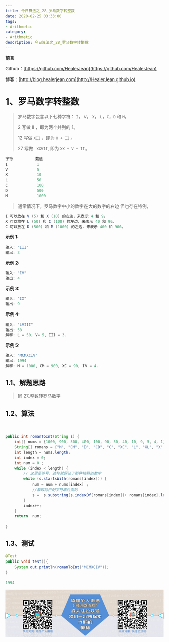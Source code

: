 ```yaml
---
title: 今日算法之_28_罗马数字转整数
date: 2020-02-25 03:33:00
tags: 
- Arithmetic
category: 
- Arithmetic
description: 今日算法之_28_罗马数字转整数
---
```


**前言**     

 Github：[https://github.com/HealerJean](https://github.com/HealerJean)         

 博客：[http://blog.healerjean.com](http://HealerJean.github.io)          



# 1、罗马数字转整数
> 罗马数字包含以下七种字符： `I`， `V`， `X`， `L`，`C`，`D` 和 `M`。     
>
> 2 写做 II ，即为两个并列的 1。     
>
> 12 写做 `XII` ，即为 `X + II` 。    
>
> 27 写做 ` XXVII`, 即为 `XX + V + II`。    

```java
字符          数值
I             1
V             5
X             10
L             50
C             100
D             500
M             1000
```



> 通常情况下，罗马数字中小的数字在大的数字的右边      但也存在特例，   

```java
I 可以放在 V (5) 和 X (10) 的左边，来表示 4 和 9。
X 可以放在 L (50) 和 C (100) 的左边，来表示 40 和 90。 
C 可以放在 D (500) 和 M (1000) 的左边，来表示 400 和 900。
```

**示例 1:**

```java
输入: "III"
输出: 3
```

**示例 2:**

```java
输入: "IV"
输出: 4
```

**示例 3:**

```java
输入: "IX"
输出: 9
```

**示例 4:**

```java
输入: "LVIII"
输出: 58
解释: L = 50, V= 5, III = 3.
```

**示例 5:**

```java
输入: "MCMXCIV"
输出: 1994
解释: M = 1000, CM = 900, XC = 90, IV = 4.
```



## 1.1、解题思路 

> 同 27_整数转罗马数字



## 1.2、算法

```java


public int romanToInt(String s) {
    int[] nums = {1000, 900, 500, 400, 100, 90, 50, 40, 10, 9, 5, 4, 1};
    String[] romans = {"M", "CM", "D", "CD", "C", "XC", "L", "XL", "X", "IX", "V", "IV", "I"};
    int length = nums.length;
    int index = 0;
    int num = 0 ;
    while (index < length) {
        // 这里是等号，这样就保证了那种特殊的数字
        while (s.startsWith(romans[index])) {
            num = num + nums[index] ;
            //截取除匹配字符串后面的
            s =  s.substring(s.indexOf(romans[index])+ romans[index].length());
        }
        index++;
    }
    return  num;

}
```




## 1.3、测试 

```java
@Test
public void test(){
    System.out.println(romanToInt("MCMXCIV"));
}

1994
```





![ContactAuthor](https://raw.githubusercontent.com/HealerJean/HealerJean.github.io/master/assets/img/artical_bottom.jpg)



<link rel="stylesheet" href="https://unpkg.com/gitalk/dist/gitalk.css">

<script src="https://unpkg.com/gitalk@latest/dist/gitalk.min.js"></script> 
<div id="gitalk-container"></div>    
 <script type="text/javascript">
    var gitalk = new Gitalk({
		clientID: `1d164cd85549874d0e3a`,
		clientSecret: `527c3d223d1e6608953e835b547061037d140355`,
		repo: `HealerJean.github.io`,
		owner: 'HealerJean',
		admin: ['HealerJean'],
		id: 'AAAAAAAAAAAAAAA',
    });
    gitalk.render('gitalk-container');
</script> 
